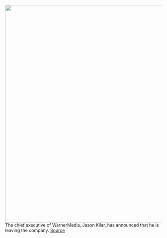 <img src='https://cdn.vox-cdn.com/thumbor/y9iPMMrcGka5Mey8rUhbTGmKjno=/0x0:3000x2000/1200x800/filters:focal(1260x760:1740x1240)/cdn.vox-cdn.com/uploads/chorus_image/image/70712907/1358703137.0.jpg' width='700px' /><br/>
The chief executive of WarnerMedia, Jason Kilar, has announced that he is leaving the company.
<a href='https://www.theverge.com/2022/4/5/23011678/warnermedia-ceo-jason-kilar-exit-discovery-deal'> Source <a/>